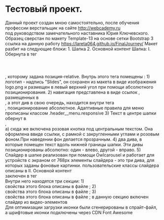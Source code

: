 # Тестовый проект.
Данный проект создан мною самостоятельно, после обучения  
профессии верстальщик на сайте http://webcademy.ru  
под руководством замечательного наставника Юрия Ключевского.
Образец сверстан по макету Template-13 на основе сетки Bootstrap 3
	ссылка на данную работу https://lareta064.github.io/FinalJourney/
	Макет разбит на следующие блоки:
	1. Шапка
	2. Основной контент
	Шапка: <!--(свойства описываются в файле less-section-_header.less)-->
	I. Обернута в тег <header></header>, которому задана позиция-relative.
	 Внутрь этого тега помещены :
	   1) <div class="logo"> логотип - надпись "Slides", он сохранен из макета в виде изображения logo.png и размещен в левый верхний угол при помощи абсолютного позиционирования.
	   2) навигация представлена в виде ссылок <a> , размещенных в
	      <div class="header__menu" id="topnav">, а этот див в свою очередь, находится внутри 
	      тега <nav class="header__nav">, позиционирование абсолютное. 
	      	Адаптивные правила для меню прописаны классом .header__menu.responsive
	    3) Текст в центре шапки обернут в <div class="header__title">, 	       
           а) сюда же включена розовая кнопка под центральным текстом. Она оформлена ввиде ссылки, с рамкой с закругленными углами и розовым фоном.При наведении фон делается прозрачным.
	    4) два дива, в которые помещен текст вдоль нижней границы шапки. Эти дивы позиционированы абсолютно: один - влево,  другой - вправо.
	    5) Слайдер в шапке реализован при помощи Owlcarousel и работает для устройств с экраном от 768px
	       элементы слайдера - это три дива, для которых заданы фоновые картинки.
	       пользовательские классы слайдера описаны в  <!--_owl.user-theme.less -->
	   II.  Основной контент   
	        заключен в тег <main></main>
	        Внутри него находятся три секции:
	        1)  <section class="section-top">
	        	свойства этого блока описаны в файле <!--_section-top.less-->;
	        2)	<section class="section-middle">
	        	свойства этого блока описаны в файле <!--_section-middle.less-->;
	        3)  <section class="section-bottom">
	           свойства этого блока описаны в файле <!--_section-bottom.less-->;
	           в данную секцию включен слайдер из видео-элементов	     
         Для оптимизации загрузки иконки были сгенерированы в спрайт-файл, 
         а шрифтовые иконки подключены через CDN Font Awesome
         
